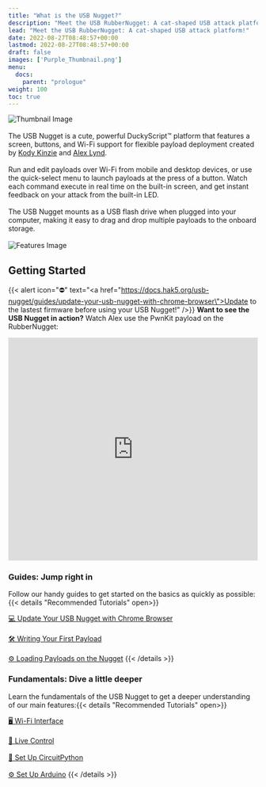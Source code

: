 ```yaml
---
title: "What is the USB Nugget?"
description: "Meet the USB RubberNugget: A cat-shaped USB attack platform!"
lead: "Meet the USB RubberNugget: A cat-shaped USB attack platform!"
date: 2022-08-27T08:48:57+00:00
lastmod: 2022-08-27T08:48:57+00:00
draft: false
images: ['Purple_Thumbnail.png']
menu:
  docs:
    parent: "prologue"
weight: 100
toc: true
---
```


<img src="/images/Purple_Thumbnail.png" title="Thumbnail Image"/>
<br/><br/>
The USB Nugget is a cute, powerful DuckyScript™ platform that features a screen, buttons, and Wi-Fi support for flexible payload deployment created by <a href=\"https://twitter.com/KodyKinzie\">Kody Kinzie</a> and <a href=\"https://twitter.com/alexlynd\">Alex Lynd</a>.
<br/><br/>
Run and edit payloads over Wi-Fi from mobile and desktop devices, or use the quick-select menu to launch payloads at the press of a button. Watch each command execute in real time on the built-in screen, and get instant feedback on your attack from the built-in LED.
<br/><br/>
The USB Nugget mounts as a USB flash drive when plugged into your computer, making it easy to drag and drop multiple payloads to the onboard storage.
<br/><br/>
<img src="/images/RubberNugget-Features.png" title="Features Image"/>

## Getting Started
{{< alert icon="⛔️" text="<a href=\"https://docs.hak5.org/usb-nugget/guides/update-your-usb-nugget-with-chrome-browser\">Update to the lastest firmware</a> before using your USB Nugget!" />}}
**Want to see the USB Nugget in action?** Watch Alex use the PwnKit payload on the RubberNugget:

<iframe width="100%" height="450" src="https://www.youtube.com/embed/hiRh_2IL7RY" title="YouTube video player" frameborder="0" allow="accelerometer; autoplay; clipboard-write; encrypted-media; gyroscope; picture-in-picture" allowfullscreen></iframe>

### Guides: Jump right in
Follow our handy guides to get started on the basics as quickly as possible:
{{< details "Recommended Tutorials" open>}}

[💻 Update Your USB Nugget with Chrome Browser](https://getdoks.org/docs/recipes/project-configuration/)
<br/><br/>
[🛠 Writing Your First Payload](https://getdoks.org/docs/recipes/project-configuration/)
<br/><br/>
[⚙️ Loading Payloads on the Nugget](https://getdoks.org/docs/recipes/project-configuration/)
{{< /details >}}

### Fundamentals: Dive a little deeper
Learn the fundamentals of the USB Nugget to get a deeper understanding of our main features:{{< details "Recommended Tutorials" open>}}

[🖥 Wi-Fi Interface](https://getdoks.org/docs/recipes/project-configuration/)
<br/><br/>
[📡 Live Control](https://getdoks.org/docs/recipes/project-configuration/)
<br/><br/>
[🐍 Set Up CircuitPython](https://getdoks.org/docs/recipes/project-configuration/)
<br/><br/>
[⚙️ Set Up Arduino](https://getdoks.org/docs/recipes/project-configuration/)
{{< /details >}}